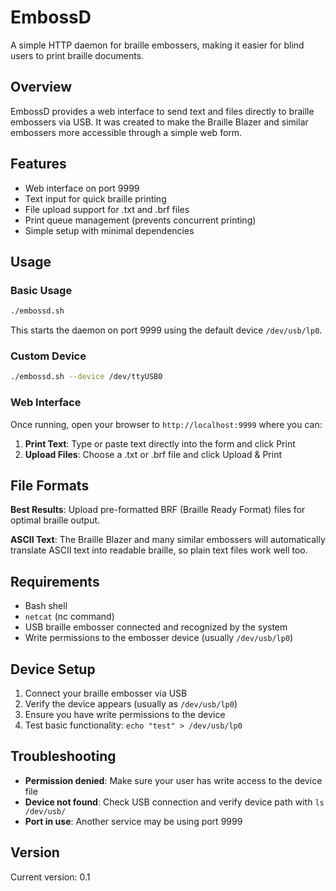 # EmbossD

A simple HTTP daemon for braille embossers, making it easier for blind users to print braille documents.

## Overview

EmbossD provides a web interface to send text and files directly to braille embossers via USB. It was created to make the Braille Blazer and similar embossers more accessible through a simple web form.

## Features

- Web interface on port 9999
- Text input for quick braille printing
- File upload support for .txt and .brf files
- Print queue management (prevents concurrent printing)
- Simple setup with minimal dependencies

## Usage

### Basic Usage

```bash
./embossd.sh
```

This starts the daemon on port 9999 using the default device `/dev/usb/lp0`.

### Custom Device

```bash
./embossd.sh --device /dev/ttyUSB0
```

### Web Interface

Once running, open your browser to `http://localhost:9999` where you can:

1. **Print Text**: Type or paste text directly into the form and click Print
2. **Upload Files**: Choose a .txt or .brf file and click Upload & Print

## File Formats

**Best Results**: Upload pre-formatted BRF (Braille Ready Format) files for optimal braille output.

**ASCII Text**: The Braille Blazer and many similar embossers will automatically translate ASCII text into readable braille, so plain text files work well too.

## Requirements

- Bash shell
- `netcat` (nc command)
- USB braille embosser connected and recognized by the system
- Write permissions to the embosser device (usually `/dev/usb/lp0`)

## Device Setup

1. Connect your braille embosser via USB
2. Verify the device appears (usually as `/dev/usb/lp0`)
3. Ensure you have write permissions to the device
4. Test basic functionality: `echo "test" > /dev/usb/lp0`

## Troubleshooting

- **Permission denied**: Make sure your user has write access to the device file
- **Device not found**: Check USB connection and verify device path with `ls /dev/usb/`
- **Port in use**: Another service may be using port 9999

## Version

Current version: 0.1
